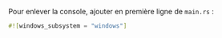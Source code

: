 Pour enlever la console, ajouter en première ligne de `main.rs` :

```rust
#![windows_subsystem = "windows"]
```
